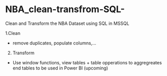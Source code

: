 # NBA_clean-transfrom-SQL-
Clean and Transform the NBA Dataset using SQL in MSSQL

1.Clean
-  remove duplicates, populate columns,...
2. Transform
- Use window functions, view tables + table opperations to aggregreates end tables to be used in Power BI (upcoming)
